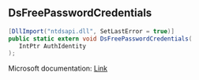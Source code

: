 ## DsFreePasswordCredentials

```csharp
[DllImport("ntdsapi.dll", SetLastError = true)]
public static extern void DsFreePasswordCredentials(
   IntPtr AuthIdentity
);
```

Microsoft documentation: [Link](https://docs.microsoft.com/en-us/windows/win32/api/ntdsapi/nf-ntdsapi-dsfreepasswordcredentials)

